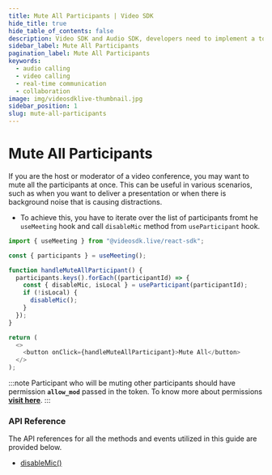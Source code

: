 ```yaml
---
title: Mute All Participants | Video SDK
hide_title: true
hide_table_of_contents: false
description: Video SDK and Audio SDK, developers need to implement a token server. This requires efforts on both the front-end and backend.
sidebar_label: Mute All Participants
pagination_label: Mute All Participants
keywords:
  - audio calling
  - video calling
  - real-time communication
  - collaboration
image: img/videosdklive-thumbnail.jpg
sidebar_position: 1
slug: mute-all-participants
---
```


# Mute All Participants

If you are the host or moderator of a video conference, you may want to mute all the participants at once. This can be useful in various scenarios, such as when you want to deliver a presentation or when there is background noise that is causing distractions.

- To achieve this, you have to iterate over the list of participants fromt he `useMeeting` hook and call `disableMic` method from `useParticipant` hook.

```javascript
import { useMeeting } from "@videosdk.live/react-sdk";

const { participants } = useMeeting();

function handleMuteAllParticipant() {
  participants.keys().forEach((participantId) => {
    const { disableMic, isLocal } = useParticipant(participantId);
    if (!isLocal) {
      disableMic();
    }
  });
}

return (
  <>
    <button onClick={handleMuteAllParticipant}>Mute All</button>
  </>
);
```

:::note
Participant who will be muting other participants should have permission **`allow_mod`** passed in the token. To know more about permissions [**visit here**](/react/guide/video-and-audio-calling-api-sdk/authentication-and-token).
:::

### API Reference

The API references for all the methods and events utilized in this guide are provided below.

- [disableMic()](/react/api/sdk-reference/use-participant/methods#disablemic)
